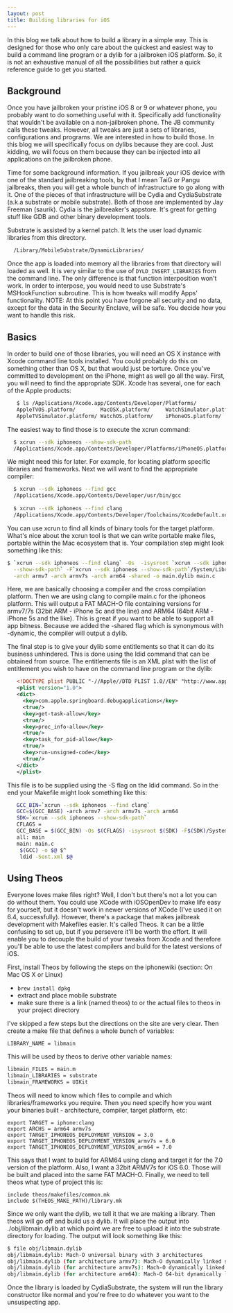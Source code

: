 ```yaml
---
layout: post
title: Building libraries for iOS
---
```


In this blog we talk about how to build a library in a simple way. This is designed for those who only care about the quickest and easiest way to build a command line program or a dylib for a jailbroken iOS platform. So, it is not an exhaustive manual of all the possibilities but rather a quick reference guide to get you started.

## Background

Once you have jailbroken your pristine iOS 8 or 9 or whatever phone, you probably want to do something useful with it. Specifically add functionality that wouldn't be available on a non-jailbroken phone. The JB community calls these tweaks. However, all tweaks are just a sets of libraries, configurations and programs. We are interested in how to build those. In this blog we will specifically focus on dylibs because they are cool. Just kidding, we will focus on them because they can be injected into all applications on the jailbroken phone.

Time for some background information. If you jailbreak your iOS device with one of the standard jailbreaking tools, by that I mean TaiG or Pangu jailbreaks, then you will get a whole bunch of infrastructure to go along with it. One of the pieces of that infrastructure will be Cydia and CydiaSubstrate (a.k.a substrate or mobile substrate). Both of those are implemented by Jay Freeman (saurik). Cydia is the jailbreaker's appstore. It's great for getting stuff like GDB and other binary development tools.

Substrate is assisted by a kernel patch. It lets the user load dynamic libraries from this directory.

```bash
  /Library/MobileSubstrate/DynamicLibraries/
```

Once the app is loaded into memory all the libraries from that directory will loaded as well. It is very similar to the use of `DYLD_INSERT_LIBRARIES` from the command line. The only difference is that function interposition won't work. In order to interpose, you would need to use Substrate's MSHookFunction subroutine. This is how tweaks will modify Apps' functionality. NOTE: At this point you have forgone all security and no data, except for the data in the Security Enclave, will be safe. You decide how you want to handle this risk.

## Basics
In order to build one of those libraries, you will need an OS X instance with Xcode command line tools installed. You could probably do this on something other than OS X, but that would just be torture. Once you've committed to development on the iPhone, might as well go all the way.
First, you will need to find the appropriate SDK. Xcode has several, one for each of the Apple products:

```bash
   $ ls /Applications/Xcode.app/Contents/Developer/Platforms/
   AppleTVOS.platform/        MacOSX.platform/     WatchSimulator.platform/ iPhoneSimulator.platform/
   AppleTVSimulator.platform/ WatchOS.platform/    iPhoneOS.platform/
```

The easiest way to find those is to execute the xcrun command:

```bash
  $ xcrun --sdk iphoneos --show-sdk-path
  /Applications/Xcode.app/Contents/Developer/Platforms/iPhoneOS.platform/Developer/SDKs/iPhoneOS9.2.sdk
```

We might need this for later. For example, for locating platform specific libraries and frameworks. Next we will want to find the appropriate compiler:

```bash
  $ xcrun --sdk iphoneos --find gcc
  /Applications/Xcode.app/Contents/Developer/usr/bin/gcc
  
  $ xcrun --sdk iphoneos --find clang
  /Applications/Xcode.app/Contents/Developer/Toolchains/XcodeDefault.xctoolchain/usr/bin/clang
```

You can use xcrun to find all kinds of binary tools for the target platform. What's nice about the xcrun tool is that we can write portable make files, portable within the Mac ecosystem that is. Your compilation step might look something like this:

```bash
$ `xcrun --sdk iphoneos --find clang` -Os  -isysroot `xcrun --sdk iphoneos \
  --show-sdk-path` -F`xcrun --sdk iphoneos --show-sdk-path`/System/Library/Frameworks \
  -arch armv7 -arch armv7s -arch arm64 -shared -o main.dylib main.c
```

Here, we are basically choosing a compiler and the cross compilation platform. Then we are using clang to compile main.c for the iphoneos platform. This will output a FAT MACH-O file containing versions for armv7/7s (32bit ARM - iPhone 5c and the line) and ARM64 (64bit ARM - iPhone 5s and the like). This is great if you want to be able to support all app bitness. Because we added the -shared flag which is synonymous with -dynamic, the compiler will output a dylib.

The final step is to give your dylib some entitlements so that it can do its business unhindered. This is done using the ldid command that can be obtained from source. The entitlements file is an XML plist with the list of entitlement you wish to have on the command line program or the dylib:

```xml
   <!DOCTYPE plist PUBLIC "-//Apple//DTD PLIST 1.0//EN" "http://www.apple.com/DTDs/PropertyList-1.0.dtd">
   <plist version="1.0">
   <dict>
     <key>com.apple.springboard.debugapplications</key>
     <true/>
     <key>get-task-allow</key>
     <true/>
     <key>proc_info-allow</key>
     <true/>
     <key>task_for_pid-allow</key>
     <true/>
     <key>run-unsigned-code</key>
     <true/>
   </dict>
   </plist>
```
  
This file is to be supplied using the -S flag on the ldid command. So in the end your Makefile might look something like this:

```bash
   GCC_BIN=`xcrun --sdk iphoneos --find clang`
   GCC=$(GCC_BASE) -arch armv7 -arch armv7s -arch arm64
   SDK=`xcrun --sdk iphoneos --show-sdk-path`
   CFLAGS =
   GCC_BASE = $(GCC_BIN) -Os $(CFLAGS) -isysroot $(SDK) -F$(SDK)/System/Library/Frameworks -F$(SDK)/System/Library/PrivateFrameworks
   all: main
   main: main.c
    $(GCC) -o $@ $^
    ldid -Sent.xml $@
```

## Using Theos

Everyone loves make files right? Well, I don't but there's not a lot you can do without them. You could use XCode with iOSOpenDev to make life easy for yourself, but it doesn't work in newer versions of XCode (I've used it on 6.4, successfully). However, there's a package that makes jailbreak development with Makefiles easier. It's called Theos. It can be a little confusing to set up, but if you persevere it'll be worth the effort. It will enable you to decouple the build of your tweaks from Xcode and therefore you'll be able to use the latest compilers and build for the latest versions of iOS.

First, install Theos by following the steps on the iphonewiki (section: On Mac OS X or Linux)
* `brew install dpkg`
* extract and place mobile substrate
* make sure there is a link (named theos) to or the actual files to theos in your project directory

I've skipped a few steps but the directions on the site are very clear. Then create a make file that defines a whole bunch of variables:

```make
LIBRARY_NAME = libmain
```

This will be used by theos to derive other variable names:

```bash
libmain_FILES = main.m
libmain_LIBRARIES = substrate
libmain_FRAMEWORKS = UIKit 
```

Theos will need to know which files to compile and which libraries/frameworks you require. Then you need specify how you want your binaries built - architecture, compiler, target platform, etc:

```make
export TARGET = iphone:clang
export ARCHS = arm64 armv7s
export TARGET_IPHONEOS_DEPLOYMENT_VERSION = 3.0
export TARGET_IPHONEOS_DEPLOYMENT_VERSION_armv7s = 6.0
export TARGET_IPHONEOS_DEPLOYMENT_VERSION_arm64 = 7.0
```
This says that I want to build for ARM64 using clang and target it for the 7.0 version of the platform. Also, I want a 32bit ARMV7s for iOS 6.0. Those will be built and placed into the same FAT MACH-O. Finally, we need to tell theos what type of project this is:

```make
include theos/makefiles/common.mk
include $(THEOS_MAKE_PATH)/library.mk
```

Since we only want the dylib, we tell it that we are making a library. Then theos will go off and build us a dylib. It will place the output into ./obj/libmain.dylib at which point we are free to upload it into the substrate directory for loading. The output will look something like this:

```bash
$ file obj/libmain.dylib
obj/libmain.dylib: Mach-O universal binary with 3 architectures
obj/libmain.dylib (for architecture armv7): Mach-O dynamically linked shared library arm
obj/libmain.dylib (for architecture armv7s): Mach-O dynamically linked shared library arm
obj/libmain.dylib (for architecture arm64): Mach-O 64-bit dynamically linked shared library
```
Once the library is loaded by CydiaSubstrate, the system will run the library constructor like normal and you're free to do whatever you want to the unsuspecting app.
